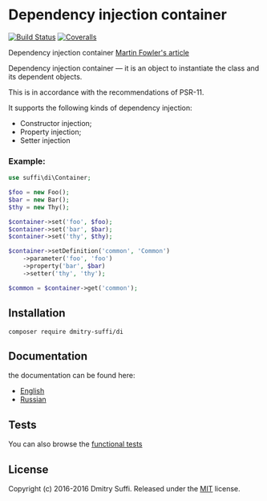 Dependency injection container
==============================

[![Build Status](https://api.travis-ci.org/dmitry-suffi/di-container.svg?branch=master)](https://travis-ci.org/dmitry-suffi/di-container)
[![Coveralls](https://coveralls.io/repos/github/dmitry-suffi/di-container/badge.svg?branch=master)](https://coveralls.io/github/dmitry-suffi/di-container?branch=master)

Dependency injection container
[Martin Fowler's article](http://martinfowler.com/articles/injection.html)

Dependency injection container — it is an object to instantiate the class and its dependent objects.

This is in accordance with the recommendations of PSR-11.

It supports the following kinds of dependency injection:

* Constructor injection;
* Property injection;
* Setter injection

### Example:

```php
use suffi\di\Container;

$foo = new Foo();
$bar = new Bar();
$thy = new Thy();

$container->set('foo', $foo);
$container->set('bar', $bar);
$container->set('thy', $thy);

$container->setDefinition('common', 'Common')
    ->parameter('foo', 'foo')
    ->property('bar', $bar)
    ->setter('thy', 'thy');

$common = $container->get('common');
```


Installation
------------

```
composer require dmitry-suffi/di
```

Documentation
-------------
the documentation can be found here:
* [English](docs/en)
* [Russian](docs/ru)

Tests
--------
You can also browse the [functional tests](test/)

License
-------

Copyright (c) 2016-2016 Dmitry Suffi.
Released under the [MIT](LICENSE?raw=1) license.